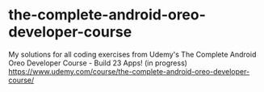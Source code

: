 # the-complete-android-oreo-developer-course
My solutions for all coding exercises from Udemy's The Complete Android Oreo Developer Course - Build 23 Apps! (in progress)\
https://www.udemy.com/course/the-complete-android-oreo-developer-course/
